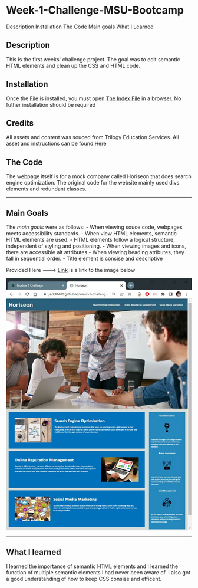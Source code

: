 # Week-1-Challenge-MSU-Bootcamp

[Description](#description)
[Installation](#installation)
[The Code](#the-code)
[Main goals](#main-goals)
[What I Learned](#what-i-learned)

## Description
This is the first weeks' challenge project. The goal was to edit semantic HTML elements and clean up the CSS and HTML code.

## Installation
Once the [File](./Challenge_1/) is installed, you must open [The Index File](./index.html) in a browser. No futher installation should be required

## Credits
All assets and content was souced from Trilogy Education Services. All asset and instructions can be found Here

## The Code
The webpage itself is for a mock company called Horiseon that does search engine optimization. The original code for the website mainly used divs elements and redundant classes. 

---

## Main Goals
The *main goals* were as follows:
    - When viewing souce code, webpages meets accessibility standards.
    - When view HTML elements, semantic HTML elements are used.
    - HTML elements follow a logical structure, independent of styling and positioning.
    - When viewing images and icons, there are accessible alt attributes
    - When viewing heading atributes, they fall in sequential order.
    - Title element is consise and descriptive 

Provided Here ---> [Link](./project_instructions/capture_challenge_week1.jpg/) is a link to the image below

![Screengrab of finished project](./project_instructions/capture_challenge_week1.jpg)

---

## What I learned
I learned the importance of semantic HTML elements and I learned the function of multiple semantic elements I had never been aware of. I also got a good understanding of how to keep CSS consise and efficent.


